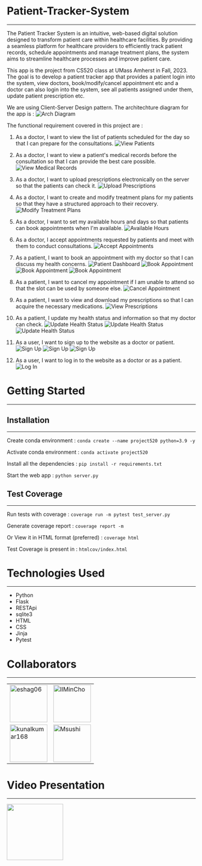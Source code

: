 # Patient-Tracker-System
-------------------------------------
The Patient Tracker System is an intuitive, web-based digital solution designed to transform patient care within healthcare facilities. By providing a seamless platform for healthcare providers to efficiently track patient records, schedule appointments and manage treatment plans, the system aims to streamline healthcare processes and improve patient care.

This app is the project from CS520 class at UMass Amherst in Fall, 2023. The goal is to develop a patient tracker app that provides a patient login into the system, view doctors, book/modify/cancel appointment etc and a doctor can also login into the system, see all patients assigned under them, update patient prescription etc.

We are using Client-Server Design pattern. The architechture diagram for the app is :
    ![Arch Diagram](images/architecture_diagram.png)


The functional requirement covered in this project are :

1. As a doctor, I want to view the list of patients scheduled for the day so that I can prepare for the consultations.
   ![View Patients](images/case1_6.png)

2. As a doctor, I want to view a patient's medical records before the consultation so that I can provide the best care possible.
   ![View Medical Records](images/case2.png)

3. As a doctor, I want to upload prescriptions electronically on the server so that the patients can check it.
   ![Upload Prescriptions](images/case3_4.png)

4. As a doctor, I want to create and modify treatment plans for my patients so that they have a structured approach to their recovery.
   ![Modify Treatment Plans](images/case3_4.png)

5. As a doctor, I want to set my available hours and days so that patients can book appointments when I'm available. 
   ![Available Hours](images/case5.png)

6. As a doctor, I accept appointments requested by patients and meet with them to conduct consultations.
   ![Accept Appointments](images/case1_6.png)

7. As a patient, I want to book an appointment with my doctor so that I can discuss my health concerns.
   ![Patient Dashboard](images/case_patient.png)
   ![Book Appointment](images/case7_1.png)
   ![Book Appointment](images/case7_2.png)
   ![Book Appointment](images/case7_3.png)

8. As a patient, I want to cancel my appointment if I am unable to attend so that the slot can be used by someone else.
   ![Cancel Appointment](images/case8_1.png)

9. As a patient, I want to view and download my prescriptions so that I can acquire the necessary medications.
   ![View Prescriptions](images/case9.png)

10. As a patient, I update my health status and information so that my doctor can check.
    ![Update Health Status](images/case10_1.png)
    ![Update Health Status](images/case10_2.png)
    ![Update Health Status](images/case10_3.png)

11. As a user, I want to sign up to the website as a doctor or patient.
    ![Sign Up](images/case11_1.png)
    ![Sign Up](images/case11_2.png)
    ![Sign Up](images/case11_3.png)

12. As a user, I want to log in to the website as a doctor or as a patient.
    ![Log In](images/case12.png)


# Getting Started
---------------------------------------
## Installation
---------------------------------------
Create conda environment :
```conda create --name project520 python=3.9 -y```

Activate conda environment : 
```conda activate project520```

Install all the dependencies :
```pip install -r requirements.txt```

Start the web app :
```python server.py```

## Test Coverage
---------------------------------------
Run tests with coverage :
```coverage run -m pytest test_server.py```

Generate coverage report :
```coverage report -m```

Or View it in HTML format (preferred) :
```coverage html```

Test Coverage is present in :
```htmlcov/index.html```


# Technologies Used
---------------------------------------
* Python
* Flask
* RESTApi
* sqlite3
* HTML
* CSS
* Jinja
* Pytest


# Collaborators
---------------------------------------
<body>
<table>
  <tr>
    <td>
      <a href="https://github.com/eshag06">
        <img src="https://github.com/eshag06.png" alt="eshag06" width="100px" height="100px"/>
      </a>
    </td>
    <td>
      <a href="https://github.com/IlMinCho">
        <img src="https://github.com/IlMinCho.png" alt="IlMinCho" width="100px" height="100px"/>
      </a>
    </td>
  </tr>
  <tr>
    <td>
      <a href="https://github.com/kunalkumar168">
        <img src="https://github.com/kunalkumar168.png" alt="kunalkumar168" width="100px" height="100px"/>
      </a>
    </td>
    <td>
      <a href="https://github.com/Msushi">
        <img src="https://github.com/Msushi.png" alt="Msushi" width="100px" height="100px"/>
      </a>
    </td>
  </tr>
</table>
</body>

# Video Presentation
---------------------------------------
<a href="https://youtu.be/0jL7RjzliDg">
  <img src="https://i.imgur.com/y5MqjBJ.png" position="relative" height="150px"/>
</a>

